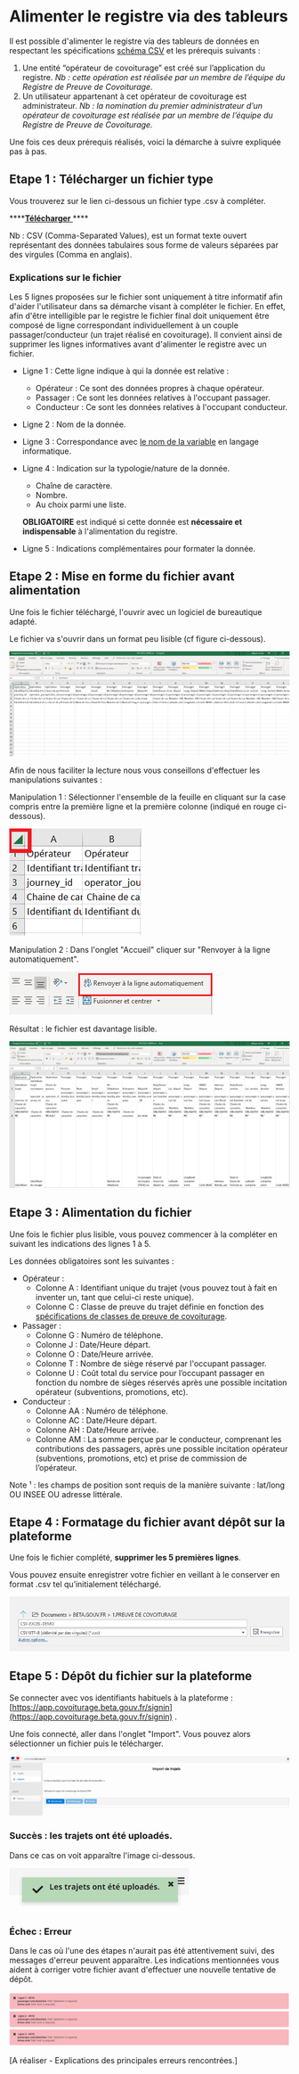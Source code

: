 # Alimenter le registre via des tableurs

Il est possible d'alimenter le registre via des tableurs de données en respectant les spécifications [schéma CSV](../api/schema-csv.md) et les prérequis suivants : 

1. Une entité “opérateur de covoiturage” est créé sur l’application du registre. _Nb : cette opération est réalisée par un membre de l’équipe du Registre de Preuve de Covoiturage._
2. Un utilisateur appartenant à cet opérateur de covoiturage est administrateur. _Nb : la nomination du premier administrateur d’un opérateur de covoiturage est réalisée par un membre de l’équipe du Registre de Preuve de Covoiturage._

Une fois ces deux prérequis réalisés, voici la démarche à suivre expliquée pas à pas. 

## Etape 1 : Télécharger un fichier type

Vous trouverez sur le lien ci-dessous un fichier type .csv à compléter. 

\*\*\*\*[**Télécharger** ](https://drive.google.com/file/d/1EEgjYnq8OMOei-QnjYTgEsKhN7SZ_t3q/view?usp=sharing)\*\*\*\*

Nb : CSV \(Comma-Separated Values\), est un format texte ouvert représentant des données tabulaires sous forme de valeurs séparées par des virgules \(Comma en anglais\).

### **Explications sur le fichier**

Les 5 lignes proposées sur le fichier sont uniquement à titre informatif afin d'aider l'utilisateur dans sa démarche visant à compléter le fichier. En effet, afin d'être intelligible par le registre le fichier final doit uniquement être composé de ligne correspondant individuellement à un couple passager/conducteur \(un trajet réalisé en covoiturage\). Il convient ainsi de supprimer les lignes informatives avant d'alimenter le registre avec un fichier.

* Ligne 1 : Cette ligne indique à qui la donnée est relative : 
  * Opérateur : Ce sont des données propres à chaque opérateur.
  * Passager : Ce sont les données relatives à l'occupant passager.
  * Conducteur : Ce sont les données relatives à l'occupant conducteur.
* Ligne 2 : Nom de la donnée.
* Ligne 3 : Correspondance avec [le nom de la variable](../api/schema-csv.md) en langage informatique.
* Ligne 4 : Indication sur la typologie/nature de la donnée.

  * Chaîne de caractère.
  * Nombre.
  * Au choix parmi une liste.

  **OBLIGATOIRE** est indiqué si cette donnée est **nécessaire et indispensable** à l'alimentation du registre.

* Ligne 5 : Indications complémentaires pour formater la donnée.

## **Etape 2 : Mise en forme du fichier avant alimentation**

Une fois le fichier téléchargé, l'ouvrir avec un logiciel de bureautique adapté. 

Le fichier va s'ouvrir dans un format peu lisible \(cf figure ci-dessous\).

![Ouverture d&apos;un fichier .csv dans le logiciel Excel. ](../.gitbook/assets/image%20%2813%29.png)

Afin de nous faciliter la lecture nous vous conseillons d'effectuer les manipulations suivantes :

Manipulation 1 : Sélectionner l'ensemble de la feuille en cliquant sur la case compris entre la première ligne et la première colonne \(indiqué en rouge ci-dessous\). 

![Manipulation de mise en forme : s&#xE9;lectionner tout.](../.gitbook/assets/image%20%2811%29.png)

Manipulation 2 : Dans l'onglet "Accueil" cliquer sur "Renvoyer à la ligne automatiquement".

![Manipulation de mise en forme - renvoi &#xE0; la ligne.](../.gitbook/assets/image%20%289%29.png)

Résultat : le fichier est davantage lisible.

![](../.gitbook/assets/image.png)

## Etape 3 : Alimentation du fichier

Une fois le fichier plus lisible, vous pouvez commencer à la compléter en suivant les indications des lignes 1 à 5. 

Les données obligatoires sont les suivantes : 

* Opérateur : 
  * Colonne A : Identifiant unique du trajet \(vous pouvez tout à fait en inventer un, tant que celui-ci reste unique\).
  * Colonne C : Classe de preuve du trajet définie en fonction des [spécifications de classes de preuve de covoiturage](../specifications/classes-de-preuve-de-covoiturage.md).
* Passager : 
  * Colonne G : Numéro de téléphone.
  * Colonne J : Date/Heure départ.
  * Colonne O : Date/Heure arrivée.
  * Colonne T : Nombre de siège réservé par l'occupant passager.
  * Colonne U : Coût total du service pour l’occupant passager en fonction du nombre de sièges réservés après une possible incitation opérateur \(subventions, promotions, etc\).
* Conducteur : 
  * Colonne AA : Numéro de téléphone.
  * Colonne AC : Date/Heure départ. 
  * Colonne AH : Date/Heure arrivée.
  * Colonne AM : La somme perçue par le conducteur, comprenant les contributions des passagers, après une possible incitation opérateur \(subventions, promotions, etc\) et prise de commission de l’opérateur.

Note ¹ : les champs de position sont requis de la manière suivante : lat/long OU INSEE OU adresse littérale.

## Etape 4 : Formatage du fichier avant dépôt sur la plateforme

Une fois le fichier complété, **supprimer les 5 premières lignes**.

Vous pouvez ensuite enregistrer votre fichier en veillant à le conserver en format .csv tel qu’initialement téléchargé. 

![](../.gitbook/assets/image%20%281%29.png)

## Etape 5 : Dépôt du fichier sur la plateforme

Se connecter avec vos identifiants habituels à la plateforme : [https://app.covoiturage.beta.gouv.fr/signin](https://app.covoiturage.beta.gouv.fr/signin) .

Une fois connecté, aller dans l'onglet "Import". Vous pouvez alors sélectionner un fichier puis le télécharger. 

![Interface d&apos;import op&#xE9;rateur](../.gitbook/assets/image%20%284%29.png)

### Succès : les trajets ont été uploadés. 

Dans ce cas on voit apparaître l'image ci-dessous.

![](../.gitbook/assets/image%20%2810%29.png)

### Échec : Erreur

Dans le cas où l'une des étapes n'aurait pas été attentivement suivi, des messages d'erreur peuvent apparaître. Les indications mentionnées vous aident à corriger votre fichier avant d'effectuer une nouvelle tentative de dépôt. 

![Message d&apos;erreur en cas d&apos;&#xE9;chec d&apos;import d&apos;un fichier.](../.gitbook/assets/image%20%286%29.png)



\[A réaliser - Explications des principales erreurs rencontrées.\]




